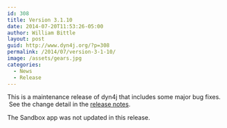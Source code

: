 ```yaml
---
id: 308
title: Version 3.1.10
date: 2014-07-20T11:53:26-05:00
author: William Bittle
layout: post
guid: http://www.dyn4j.org/?p=308
permalink: /2014/07/version-3-1-10/
image: /assets/gears.jpg
categories:
  - News
  - Release
---
```

This is a maintenance release of dyn4j that includes some major bug fixes.  See the change detail in the <a onclick="javascript:pageTracker._trackPageview('/outgoing/github.com/dyn4j/dyn4j/blob/master/release-notes.txt');" title="Release Notes"  href="https://github.com/dyn4j/dyn4j/blob/master/release-notes.txt">release notes</a>.

The Sandbox app was not updated in this release.
